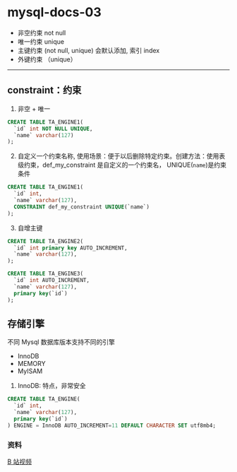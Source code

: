 # mysql-docs-03

- 非空约束 not null
- 唯一约束 unique
- 主键约束 (not null, unique) 会默认添加, 索引 index
- 外键约束 （unique）

---

## constraint：约束

1. 非空 + 唯一

```sql
CREATE TABLE TA_ENGINE1(
  `id` int NOT NULL UNIQUE,
  `name` varchar(127)
);
```

2. 自定义一个约束名称, 使用场景：便于以后删除特定约束。创建方法：使用表级约束，def_my_constraint 是自定义的一个约束名， UNIQUE(`name`)是约束条件

```sql
CREATE TABLE TA_ENGINE1(
  `id` int,
  `name` varchar(127),
  CONSTRAINT def_my_constraint UNIQUE(`name`)
);
```

3. 自增主键

```sql
CREATE TABLE TA_ENGINE2(
  `id` int primary key AUTO_INCREMENT,
  `name` varchar(127),
);

CREATE TABLE TA_ENGINE3(
  `id` int AUTO_INCREMENT,
  `name` varchar(127),
  primary key(`id`)
);
```

## 存储引擎

不同 Mysql 数据库版本支持不同的引擎

- InnoDB
- MEMORY
- MyISAM

1. InnoDB: 特点，非常安全

```sql
CREATE TABLE TA_ENGINE(
  `id` int,
  `name` varchar(127),
  primary key(`id`)
) ENGINE = InnoDB AUTO_INCREMENT=11 DEFAULT CHARACTER SET utf8mb4;
```

### 资料

[B 站视频](https://www.bilibili.com/video/BV1Vy4y1z7EX?p=100)
